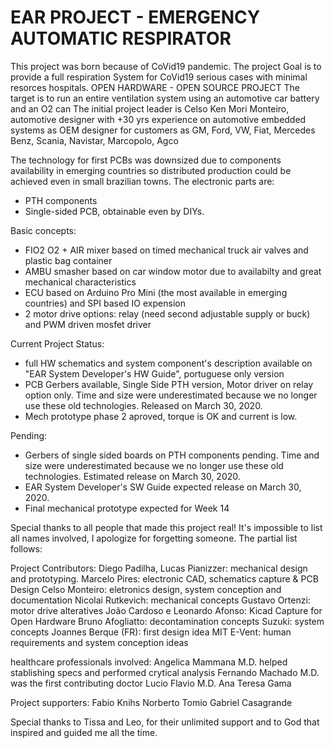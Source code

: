 # EAR PROJECT - EMERGENCY AUTOMATIC RESPIRATOR
This project was born because of CoVid19 pandemic.
The project Goal is to provide a full respiration System for CoVid19 serious cases with minimal resorces hospitals.
OPEN HARDWARE - OPEN SOURCE PROJECT
The target is to run an entire ventilation system using an automotive car battery and an O2 can
The initial project leader is Celso Ken Mori Monteiro, automotive designer with +30 yrs experience on automotive embedded systems
as OEM designer for customers as GM, Ford, VW, Fiat, Mercedes Benz, Scania, Navistar, Marcopolo, Agco

The technology for first PCBs was downsized due to components availability in emerging countries so distributed production could be achieved even in small brazilian towns. The electronic parts are:
- PTH components
- Single-sided PCB, obtainable even by DIYs.

Basic concepts:
- FIO2 O2 + AIR mixer based on timed mechanical truck air valves and plastic bag container
- AMBU smasher based on car window motor due to availabilty and great mechanical characteristics
- ECU based on Arduino Pro Mini (the most available in emerging countries) and SPI based IO expension
- 2 motor drive options: relay (need second adjustable supply or buck) and PWM driven mosfet driver

Current Project Status:
- full HW schematics and system component's description available on "EAR System Developer's HW Guide", portuguese only version
- PCB Gerbers available, Single Side PTH version, Motor driver on relay option only. Time and size were underestimated because we no longer use these old technologies. Released on March 30, 2020.
- Mech prototype phase 2 aproved, torque is OK and current is low.

Pending:
- Gerbers of single sided boards on PTH components pending. Time and size were underestimated because we no longer use these old technologies. Estimated release on March 30, 2020.
- EAR System Developer's SW Guide expected release on March 30, 2020.
- Final mechanical prototype expected for Week 14

Special thanks to all people that made this project real!
It's impossible to list all names involved, I apologize for forgetting someone.
The partial list follows:

Project Contributors:
Diego Padilha, Lucas Pianizzer: mechanical design and prototyping. 
Marcelo Pires: electronic CAD, schematics capture & PCB Design
Celso Monteiro: eletronics design, system conception and documentation
Nicolai Rutkevich: mechanical concepts
Gustavo Ortenzi: motor drive alteratives
João Cardoso e Leonardo Afonso: Kicad Capture for Open Hardware
Bruno Afogliatto: decontamination concepts
Suzuki: system concepts
Joannes Berque (FR): first design idea
MIT E-Vent: human requirements and system conception ideas

healthcare professionals involved:
Angelica Mammana M.D. helped stablishing specs and performed crytical analysis 
Fernando Machado M.D. was the first contributing doctor
Lucio Flavio M.D.
Ana Teresa Gama

Project supporters:
Fabio Knihs
Norberto Tomio
Gabriel Casagrande

Special thanks to Tissa and Leo, for their unlimited support and to God that inspired and guided me all the time.

